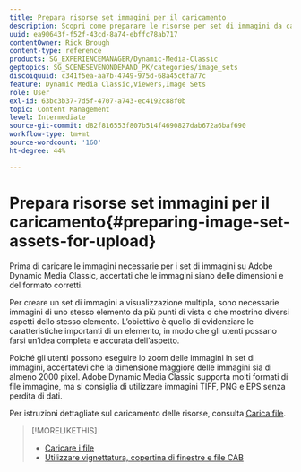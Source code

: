 ```yaml
---
title: Prepara risorse set immagini per il caricamento
description: Scopri come preparare le risorse per set di immagini da caricare in Adobe Dynamic Media Classic.
uuid: ea90643f-f52f-43cd-8a74-ebffc78ab717
contentOwner: Rick Brough
content-type: reference
products: SG_EXPERIENCEMANAGER/Dynamic-Media-Classic
geptopics: SG_SCENESEVENONDEMAND_PK/categories/image_sets
discoiquuid: c341f5ea-aa7b-4749-975d-68a45c6fa77c
feature: Dynamic Media Classic,Viewers,Image Sets
role: User
exl-id: 63bc3b37-7d5f-4707-a743-ec4192c88f0b
topic: Content Management
level: Intermediate
source-git-commit: d82f816553f807b514f4690827dab672a6baf690
workflow-type: tm+mt
source-wordcount: '160'
ht-degree: 44%

---
```


# Prepara risorse set immagini per il caricamento{#preparing-image-set-assets-for-upload}

Prima di caricare le immagini necessarie per i set di immagini su Adobe Dynamic Media Classic, accertati che le immagini siano delle dimensioni e del formato corretti.

Per creare un set di immagini a visualizzazione multipla, sono necessarie immagini di uno stesso elemento da più punti di vista o che mostrino diversi aspetti dello stesso elemento. L’obiettivo è quello di evidenziare le caratteristiche importanti di un elemento, in modo che gli utenti possano farsi un’idea completa e accurata dell’aspetto.

Poiché gli utenti possono eseguire lo zoom delle immagini in set di immagini, accertatevi che la dimensione maggiore delle immagini sia di almeno 2000 pixel. Adobe Dynamic Media Classic supporta molti formati di file immagine, ma si consiglia di utilizzare immagini TIFF, PNG e EPS senza perdita di dati.

Per istruzioni dettagliate sul caricamento delle risorse, consulta [Carica file](uploading-files.md#uploading_files).

>[!MORELIKETHIS]
>
>* [Caricare i file](uploading-files.md#uploading_your_files)
>* [Utilizzare vignettatura, copertina di finestre e file CAB](vignette-window-covering-cabinet-files.md#working_with_vignette_window_covering_and_cabinet_files)
